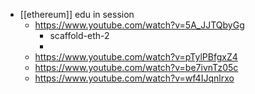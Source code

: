 - [[ethereum]] edu in session
	- https://www.youtube.com/watch?v=5A_JJTQbyGg
		- scaffold-eth-2
		-
	- https://www.youtube.com/watch?v=pTylPBfgxZ4
	- https://www.youtube.com/watch?v=be7ivnTz05c
	- https://www.youtube.com/watch?v=wf4IJqnlrxo